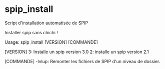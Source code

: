 spip_install
============

Script d'installation automatisée de SPIP

Installer spip sans chichi !

Usage: spip_install [VERSION] [COMMANDE]

[VERSION]
3: Installe un spip version 3.0
2: installe un spip version 2.1

[COMMANDE]
-lvlup: Remonter les fichiers de SPIP d'un niveau de dossier.
